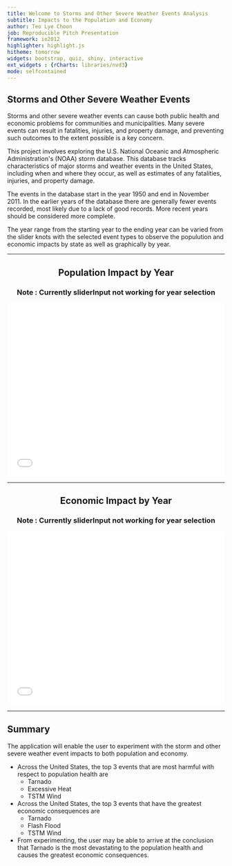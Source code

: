 ```yaml
---
title: Welcome to Storms and Other Severe Weather Events Analysis
subtitle: Impacts to the Population and Economy
author: Teo Lye Choon
job: Reproducible Pitch Presentation
framework: io2012
highlighter: highlight.js
hitheme: tomorrow
widgets: bootstrap, quiz, shiny, interactive
ext_widgets : {rCharts: libraries/nvd3}
mode: selfcontained
---
```


## Storms and Other Severe Weather Events

Storms and other severe weather events can cause both public health and economic problems for communities and municipalities. Many severe events can result in fatalities, injuries, and property damage, and preventing such outcomes to the extent possible is a key concern.

This project involves exploring the U.S. National Oceanic and Atmospheric 
Administration's (NOAA) storm database. This database tracks characteristics of major storms and weather events in the United States, including when and where they occur, as well as estimates of any fatalities, injuries, and property 
damage.

The events in the database start in the year 1950 and end in November 2011. In 
the earlier years of the database there are generally fewer events recorded, 
most likely due to a lack of good records. More recent years should be 
considered more complete.

The year range from the starting year to the ending year can be varied from
the slider knots with the selected event types to observe the populution and 
economic impacts by state as well as graphically by year.

---



<div class="row-fluid">
  <div class="col-sm-4">
    <form class="well">
      <h2 align="center">Population Impact by Year</h2>
      <h3 align="Center">Note : Currently sliderInput not working for year selection</h3>
    </form>
  </div>
</div><iframe src=' assets/fig/nvd3plot1-1.html ' scrolling='no' frameBorder='0' seamless class='rChart nvd3 ' id=iframe- populationImpact ></iframe> <style>iframe.rChart{ width: 100%; height: 400px;}</style>

---

<div class="row-fluid">
  <div class="col-sm-4">
    <form class="well">
      <h2 align="center">Economic Impact by Year</h2>
      <h3 align="Center">Note : Currently sliderInput not working for year selection</h3>
    </form>
  </div>
</div><iframe src=' assets/fig/nvd3plot2-1.html ' scrolling='no' frameBorder='0' seamless class='rChart nvd3 ' id=iframe- economicImpact ></iframe> <style>iframe.rChart{ width: 100%; height: 400px;}</style>

---

## Summary

The application will enable the user to experiment with the storm and other severe weather event impacts to both population and economy. 
* Across the United States, the top 3 events that are most harmful with respect to population health are 
    - Tarnado 
    - Excessive Heat
    - TSTM Wind 
* Across the United States, the top 3 events that have the greatest economic consequences are
    - Tarnado
    - Flash Flood
    - TSTM Wind
* From experimenting, the user may be able to arrive at the conclusion that 
Tarnado is the most devastating to the population health and causes the greatest 
economic consequences.
